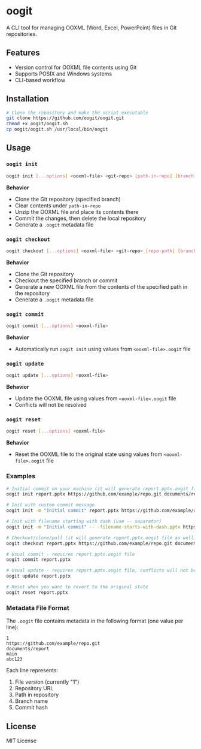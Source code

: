 # oogit

A CLI tool for managing OOXML (Word, Excel, PowerPoint) files in Git repositories.

## Features

* Version control for OOXML file contents using Git
* Supports POSIX and Windows systems
* CLI-based workflow

## Installation

```bash
# Clone the repository and make the script executable
git clone https://github.com/oogit/oogit.git
chmod +x oogit/oogit.sh
cp oogit/oogit.sh /usr/local/bin/oogit
```

## Usage

### `oogit init`

```bash
oogit init [...options] <ooxml-file> <git-repo> [path-in-repo] [branch]
```

**Behavior**

* Clone the Git repository (specified branch)
* Clear contents under `path-in-repo`
* Unzip the OOXML file and place its contents there
* Commit the changes, then delete the local repository
* Generate a `.oogit` metadata file

### `oogit checkout`

```bash
oogit checkout [...options] <ooxml-file> <git-repo> [repo-path] [branch-or-commit]
```

**Behavior**

* Clone the Git repository
* Checkout the specified branch or commit
* Generate a new OOXML file from the contents of the specified path in the repository
* Generate a `.oogit` metadata file

### `oogit commit`

```bash
oogit commit [...options] <ooxml-file>
```

**Behavior**

* Automatically run `oogit init` using values from `<ooxml-file>.oogit` file

### `oogit update`

```bash
oogit update [...options] <ooxml-file>
```

**Behavior**

* Update the OOXML file using values from `<ooxml-file>.oogit` file
* Conflicts will not be resolved

### `oogit reset`

```bash
oogit reset [...options] <ooxml-file>
```

**Behavior**

* Reset the OOXML file to the original state using values from `<ooxml-file>.oogit` file

### Examples

```bash
# Initial commit on your machine (it will generate report.pptx.oogit file as well)
oogit init report.pptx https://github.com/example/repo.git documents/report

# Init with custom commit message
oogit init -m "Initial commit" report.pptx https://github.com/example/repo.git documents/report

# Init with filename starting with dash (use -- separator)
oogit init -m "Initial commit" -- -filename-starts-with-dash.pptx https://github.com/example/repo.git

# Checkout/clone/pull (it will generate report.pptx.oogit file as well)
oogit checkout report.pptx https://github.com/example/repo.git documents/report

# Usual commit - requires report.pptx.oogit file
oogit commit report.pptx

# Usual update - requires report.pptx.oogit file, conflicts will not be resolved
oogit update report.pptx

# Reset when you want to revert to the original state
oogit reset report.pptx
```

### Metadata File Format

The `.oogit` file contains metadata in the following format (one value per line):

```text
1
https://github.com/example/repo.git
documents/report
main
abc123
```

Each line represents:
1. File version (currently "1")
2. Repository URL
3. Path in repository
4. Branch name
5. Commit hash

## License

MIT License
